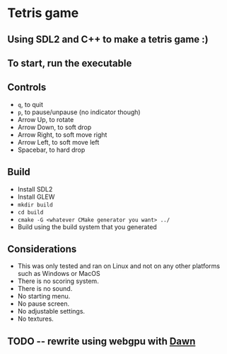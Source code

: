 # Tetris game

## Using SDL2 and C++ to make a tetris game :)

## To start, run the executable

## Controls

 - `q`, to quit
 - `p`, to pause/unpause (no indicator though)
 - Arrow Up, to rotate
 - Arrow Down, to soft drop
 - Arrow Right, to soft move right
 - Arrow Left, to soft move left
 - Spacebar, to hard drop

## Build

- Install SDL2
- Install GLEW
- `mkdir build`
- `cd build`
- `cmake -G <whatever CMake generator you want> ../`
- Build using the build system that you generated

## Considerations

- This was only tested and ran on Linux and not on any other platforms such as Windows or MacOS
- There is no scoring system.
- There is no sound.
- No starting menu.
- No pause screen.
- No adjustable settings.
- No textures.

## TODO -- rewrite using webgpu with [Dawn](https://dawn.googlesource.com/dawn/)
